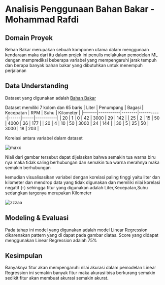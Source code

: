 # Analisis Penggunaan Bahan Bakar - Mohammad Rafdi
## Domain Proyek
Behan Bakar merupakan sebuah komponen utama dalam menggunaan kendaraan maka dari itu dalam projek ini penulis melakukan pemodelan ML dengan memprediksi beberapa variabel yang mempengaruhi jarak tempuh dan berapa banyak bahan bakar yang dibutuhkan untuk menempuh perjalanan

## Data Understanding
Dataset yang digunakan adalah [Bahan Bakar](http://buku.dioskurn.com/buku1/ch4/)

Dataset memiliki 7 kolom dan 65 baris
| Liter | Penumpang | Bagasi | Kecepatan | RPM  | Suhu | Kilometer |
|-------|-----------|--------|-----------|------|------|-----------|
| 20    | 1         | 0      | 42        | 3000 | 29   | 142       |
| 25    | 2         | 15     | 50        | 4000 | 36   | 177       |
| 20    | 4         | 10     | 50        | 3000 | 24   | 144       |
| 30    | 5         | 25     | 50        | 3000 | 18   | 203       |

Korelasi antara variabel dalam dataset

![maxx](https://user-images.githubusercontent.com/118952537/209936541-5ca0f240-d358-4419-b7ef-10326c8d6b70.png)

Niali dari gambar tersebut dapat dijelaskan bahwa semakin tua warna biru nya maka tidak saling berhubungan dan semakin tua warna merahnya maka semakin berhubungan

kemudian visualisasikan variabel dengan korelasi paling tinggi yaitu liter dan kilometer dan mendrop data yang tidak digunakan dan memiliki nilai korelasi negatif (-)
sehingga fitur yang digunakan adalah Liter,Kecepatan,Suhu sedangkan targenya merupakan Kilometer

![zzzaa](https://user-images.githubusercontent.com/118952537/209936880-81e174bd-49ad-4605-a525-e3e0df3f7c14.png)

## Modeling & Evaluasi
Pada tahap ini model yang digunakan adalah model Linear Regression dikarenakan pattern yang di dapat pada gambar diatas.
Score yang didapat menggunakan Linear Regression adalah 75%

## Kesimpulan
Banyaknya fitur akan mempengaruhi nilai akurasi dalam pemodelan Linear Regression ini semakin banyak fitur maka akurasi bisa berkurang semakin sedikit fitur akan membuat akurasi semakin akurat.

